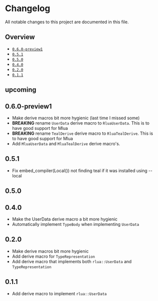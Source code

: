 # Changelog

All notable changes to this project are documented in this file.

## Overview
- [`0.6.0-preview1`](#060-preview1)
- [`0.5.1`](#051)
- [`0.5.0`](#050)
- [`0.4.0`](#040)
- [`0.2.0`](#020)
- [`0.1.1`](#011)

## upcoming

## 0.6.0-preview1
- Make derive macros bit more hygienic (last time I missed some)
- **BREAKING** rename `UserData` derive macro to `RluaUserData`. This is to have good support for Mlua
- **BREAKING** rename `TealDerive` derive macro to `RluaTealDerive`. This is to have good support for Mlua
- Add `MluaUserData` and `MluaTealDerive` derive macro's.
## 0.5.1
- Fix embed_compiler(Local()) not finding teal if it was installed using --local
## 0.5.0

## 0.4.0
- Make the UserData derive macro a bit more hygienic
- Automatically implement `TypeBody` when implementing `UserData`
## 0.2.0
- Make derive macros bit more hygienic
- Add derive macro for `TypeRepresentation`
- Add derive macro that implements both `rlua::UserData` and `TypeRepresentation`

## 0.1.1
- Add derive macro to implement `rlua::UserData`

